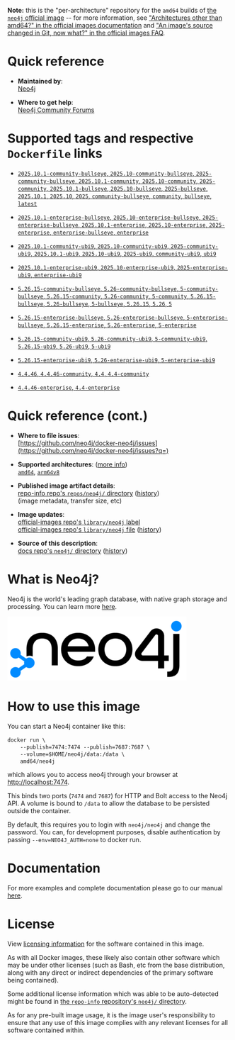 <!--

********************************************************************************

WARNING:

    DO NOT EDIT "neo4j/README.md"

    IT IS AUTO-GENERATED

    (from the other files in "neo4j/" combined with a set of templates)

********************************************************************************

-->

**Note:** this is the "per-architecture" repository for the `amd64` builds of [the `neo4j` official image](https://hub.docker.com/_/neo4j) -- for more information, see ["Architectures other than amd64?" in the official images documentation](https://github.com/docker-library/official-images#architectures-other-than-amd64) and ["An image's source changed in Git, now what?" in the official images FAQ](https://github.com/docker-library/faq#an-images-source-changed-in-git-now-what).

# Quick reference

-	**Maintained by**:  
	[Neo4j](https://github.com/neo4j/docker-neo4j)

-	**Where to get help**:  
	[Neo4j Community Forums](https://community.neo4j.com)

# Supported tags and respective `Dockerfile` links

-	[`2025.10.1-community-bullseye`, `2025.10-community-bullseye`, `2025-community-bullseye`, `2025.10.1-community`, `2025.10-community`, `2025-community`, `2025.10.1-bullseye`, `2025.10-bullseye`, `2025-bullseye`, `2025.10.1`, `2025.10`, `2025`, `community-bullseye`, `community`, `bullseye`, `latest`](https://github.com/neo4j/docker-neo4j-publish/blob/630ee784d1c1d65a6643c81887f6543a70816edf/2025.10.1/bullseye/community/Dockerfile)

-	[`2025.10.1-enterprise-bullseye`, `2025.10-enterprise-bullseye`, `2025-enterprise-bullseye`, `2025.10.1-enterprise`, `2025.10-enterprise`, `2025-enterprise`, `enterprise-bullseye`, `enterprise`](https://github.com/neo4j/docker-neo4j-publish/blob/630ee784d1c1d65a6643c81887f6543a70816edf/2025.10.1/bullseye/enterprise/Dockerfile)

-	[`2025.10.1-community-ubi9`, `2025.10-community-ubi9`, `2025-community-ubi9`, `2025.10.1-ubi9`, `2025.10-ubi9`, `2025-ubi9`, `community-ubi9`, `ubi9`](https://github.com/neo4j/docker-neo4j-publish/blob/630ee784d1c1d65a6643c81887f6543a70816edf/2025.10.1/ubi9/community/Dockerfile)

-	[`2025.10.1-enterprise-ubi9`, `2025.10-enterprise-ubi9`, `2025-enterprise-ubi9`, `enterprise-ubi9`](https://github.com/neo4j/docker-neo4j-publish/blob/630ee784d1c1d65a6643c81887f6543a70816edf/2025.10.1/ubi9/enterprise/Dockerfile)

-	[`5.26.15-community-bullseye`, `5.26-community-bullseye`, `5-community-bullseye`, `5.26.15-community`, `5.26-community`, `5-community`, `5.26.15-bullseye`, `5.26-bullseye`, `5-bullseye`, `5.26.15`, `5.26`, `5`](https://github.com/neo4j/docker-neo4j-publish/blob/630ee784d1c1d65a6643c81887f6543a70816edf/5.26.15/bullseye/community/Dockerfile)

-	[`5.26.15-enterprise-bullseye`, `5.26-enterprise-bullseye`, `5-enterprise-bullseye`, `5.26.15-enterprise`, `5.26-enterprise`, `5-enterprise`](https://github.com/neo4j/docker-neo4j-publish/blob/630ee784d1c1d65a6643c81887f6543a70816edf/5.26.15/bullseye/enterprise/Dockerfile)

-	[`5.26.15-community-ubi9`, `5.26-community-ubi9`, `5-community-ubi9`, `5.26.15-ubi9`, `5.26-ubi9`, `5-ubi9`](https://github.com/neo4j/docker-neo4j-publish/blob/630ee784d1c1d65a6643c81887f6543a70816edf/5.26.15/ubi9/community/Dockerfile)

-	[`5.26.15-enterprise-ubi9`, `5.26-enterprise-ubi9`, `5-enterprise-ubi9`](https://github.com/neo4j/docker-neo4j-publish/blob/630ee784d1c1d65a6643c81887f6543a70816edf/5.26.15/ubi9/enterprise/Dockerfile)

-	[`4.4.46`, `4.4.46-community`, `4.4`, `4.4-community`](https://github.com/neo4j/docker-neo4j-publish/blob/439722772cf16662310df3e1d8f898272454f85a/4.4.46/bullseye/community/Dockerfile)

-	[`4.4.46-enterprise`, `4.4-enterprise`](https://github.com/neo4j/docker-neo4j-publish/blob/439722772cf16662310df3e1d8f898272454f85a/4.4.46/bullseye/enterprise/Dockerfile)

# Quick reference (cont.)

-	**Where to file issues**:  
	[https://github.com/neo4j/docker-neo4j/issues](https://github.com/neo4j/docker-neo4j/issues?q=)

-	**Supported architectures**: ([more info](https://github.com/docker-library/official-images#architectures-other-than-amd64))  
	[`amd64`](https://hub.docker.com/r/amd64/neo4j/), [`arm64v8`](https://hub.docker.com/r/arm64v8/neo4j/)

-	**Published image artifact details**:  
	[repo-info repo's `repos/neo4j/` directory](https://github.com/docker-library/repo-info/blob/master/repos/neo4j) ([history](https://github.com/docker-library/repo-info/commits/master/repos/neo4j))  
	(image metadata, transfer size, etc)

-	**Image updates**:  
	[official-images repo's `library/neo4j` label](https://github.com/docker-library/official-images/issues?q=label%3Alibrary%2Fneo4j)  
	[official-images repo's `library/neo4j` file](https://github.com/docker-library/official-images/blob/master/library/neo4j) ([history](https://github.com/docker-library/official-images/commits/master/library/neo4j))

-	**Source of this description**:  
	[docs repo's `neo4j/` directory](https://github.com/docker-library/docs/tree/master/neo4j) ([history](https://github.com/docker-library/docs/commits/master/neo4j))

# What is Neo4j?

Neo4j is the world's leading graph database, with native graph storage and processing. You can learn more [here](http://neo4j.com/developer).

![logo](https://raw.githubusercontent.com/docker-library/docs/56823e63d5b6dd7ddbb9d5d3c4a8947778055d8e/neo4j/logo.png)

# How to use this image

You can start a Neo4j container like this:

```console
docker run \
    --publish=7474:7474 --publish=7687:7687 \
    --volume=$HOME/neo4j/data:/data \
    amd64/neo4j
```

which allows you to access neo4j through your browser at [http://localhost:7474](http://localhost:7474).

This binds two ports (`7474` and `7687`) for HTTP and Bolt access to the Neo4j API. A volume is bound to `/data` to allow the database to be persisted outside the container.

By default, this requires you to login with `neo4j/neo4j` and change the password. You can, for development purposes, disable authentication by passing `--env=NEO4J_AUTH=none` to docker run.

# Documentation

For more examples and complete documentation please go to our manual [here](http://neo4j.com/docs/operations-manual/current/deployment/single-instance/docker/).

# License

View [licensing information](https://neo4j.com/licensing) for the software contained in this image.

As with all Docker images, these likely also contain other software which may be under other licenses (such as Bash, etc from the base distribution, along with any direct or indirect dependencies of the primary software being contained).

Some additional license information which was able to be auto-detected might be found in [the `repo-info` repository's `neo4j/` directory](https://github.com/docker-library/repo-info/tree/master/repos/neo4j).

As for any pre-built image usage, it is the image user's responsibility to ensure that any use of this image complies with any relevant licenses for all software contained within.
